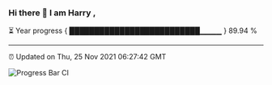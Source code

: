 ### Hi there 👋 I am Harry , 

⏳ Year progress { ██████████████████████████▁▁▁▁ } 89.94 %

---

⏰ Updated on Thu, 25 Nov 2021 06:27:42 GMT

![Progress Bar CI](https://github.com/duykhang68/duykhang68/workflows/Progress%20Bar%20CI/badge.svg)
